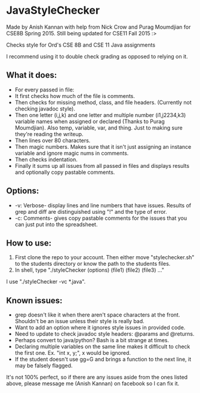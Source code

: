 # JavaStyleChecker
Made by Anish Kannan with help from Nick Crow and Purag Moumdjian for CSE8B Spring 2015. Still being updated for CSE11 Fall 2015 :>

Checks style for Ord's CSE 8B and CSE 11 Java assignments

I recommend using it to double check grading as opposed to relying on it.

## What it does:
* For every passed in file: 
* It first checks how much of the file is comments.
* Then checks for missing method, class, and file headers. (Currently not checking javadoc style).
* Then one letter (i,j,k) and one letter and multiple number (i1,j2234,k3) variable names when assigned or declared (Thanks to Purag Moumdjian). Also temp, variable, var, and thing. Just to making sure they're reading the writeup.
* Then lines over 80 characters.
* Then magic numbers. Makes sure that it isn't just assigning an instance variable and ignore magic nums in comments.
* Then checks indentation.
* Finally it sums up all issues from all passed in files and displays results and optionally copy pastable comments.

## Options: 
* -v: Verbose- display lines and line numbers that have issues. Results of grep and diff are distinguished using "!" and the type of error.
* -c: Comments- gives copy pastable comments for the issues that you can just put into the spreadsheet.

## How to use:
1. First clone the repo to your account. Then either move "stylechecker.sh" to the students directory or know the path to the students files.
2. In shell, type "./styleChecker (options) (file1) (file2) (file3) ..."
	
I use "./styleChecker -vc *.java".

## Known issues: 
* grep doesn't like it when there aren't space characters at the front. Shouldn't be an issue unless their style is really bad.
* Want to add an option where it ignores style issues in provided code.
* Need to update to check javadoc style headers: @params and @returns.
* Perhaps convert to java/python? Bash is a bit strange at times.
* Declaring multiple variables on the same line makes it difficult to check the first one. Ex. "int x, y;", x would be ignored.
* If the student doesn't use gg=G and brings a function to the next line, it may be falsely flagged.

It's not 100% perfect, so if there are any issues aside from the ones listed above, please message me (Anish Kannan) on facebook so I can fix it. 
